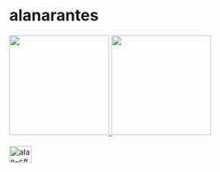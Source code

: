 # alanarantes
<div>
<a href="https://github.com/alanarantes">
<img height="180em" src="https://github-readme-stats.vercel.app/api?username=alanarantes&show_icons=true&theme=dracula&include_all_commits=true&count_private=true"/>
<img height="180em" src="https://github-readme-stats.vercel.app/api/top-langs/?username=alanarantes&layout=compact&langs_count=16&theme=dracula"/>
</div>
<div style="display: inline_block"><br>
<img align = "center" alt="alan-c#" height= "30" width= "40"src="https://cdn.jsdelivr.net/gh/devicons/devicon@latest/icons/csharp/csharp-original.svg" />
</div>

##

<div>
  <a href= "" target="_blank"><img scr="https://img.shields.io/badge/LinkedIn-0077B5?style=for-the-badge&logo=linkedin&logoColor=white" target="_blank"></a>
</div>
